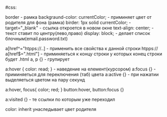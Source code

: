 #css:

<!-- атрибуты -->

border - рамка
backgraund-color: currentColor; - приминяет цвет от родителя для фона (рамка)
birder: 1px solid currentColor; -
target="\_blank" - ссылка откроется в новом окне
text-align: center; - текст ставит по центру(лево,право)
display: block; - делает список блочным(email.password.txt)

<!--     * - обращаемся ко всем елементам -->
<!-- h2 + a - преминаеться к следующей ссылке -->
<!--   (~) - не сосед а окружение -->

a[href^="htpps://..] - применить все свойства к данной строки htpps://
a[href$=".html"] - приминяеться к концу строки у которых конец строки будет .html
a, p {} - групирует

<!-- псевдокласы: -->

a:hover {
color: read;
} - наведение на елемент(курсором)
a:focus {} - приминяеться для переключения (таб) цветa
a:active {} - при нажатии выделяеться цветом на пару секунд

<!-- можно и так -->

a:hover, focus{
color; red;
}
button:hover, button:focus {}

a:visited {} - те ссылки по которым уже переходил

color: inherit унаследывает цвет родителя
